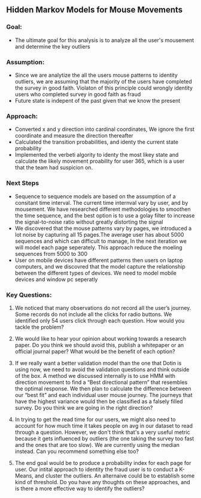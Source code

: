 ## <b> Hidden Markov Models for Mouse Movements </b>


### Goal: 
- The ultimate goal for this analysis is to analyze all the user's mousement and determine the key outliers 

### Assumption: 
- Since we are analytize the all the users mouse patterns to identity outliers, we are assuming that the majority of the users have completed the survey in good faith. Violaton of this principle could wrongly identity users who completed survey in good faith as fraud
- Future state is indepent of the past given that we know the present 

### Approach: 
- Converted x and y direction into cardinal coordinates, We ignore the first coordinate and measure the direction thereafter
- Calculated the transition probabilities, and identy the current state probability
- Implemented the verbeti algority to identy the most likey state and calculate the likely movement proability for user 365, which is a user that the team had suspicion on. 

### Next Steps
- Sequence to sequence models are based on the assumption of a consitant time interval. The current time internval vary by user, and by mousement. We have researched different methodologies to smoothen the time sequence, and the best option is to use a golay filter to increase the signal-to-noise ratio without greatly distorting the signal
- We discovered that the mouse patterns vary by pages, we introduced a lot noise by capturing all 15 pages.The average user has about 5000 sequences and which can difficult to manage,  In the next iteration we will model each page seperately. This approach reduce the moeling sequences from 5000 to 300
- User on mobile devices have different patterns then users on laptop computers, and we discovred that the  model capture the relationship between the different types of devices. We need to model mobile devices and window pc seperatly 


### Key Questions: 
1) We noticed that many observations do not record all the user’s journey. Some records do not include all the clicks for radio buttons. We identified only 54 users click through each question. How would you tackle the problem? 

2) We would like to hear your opinion about working towards a research paper. Do you think we should avoid this, publish a whitepaper or an official journal paper? What would be the benefit of each option? 

3) If we really want a better validation model than the one that Dotin is using now, we need to avoid the validation questions and think outside of the box. A method we discussed internally is to use HMM with direction movement to find a “Best directional pattern” that resembles the optimal response. We then plan to calculate the difference between our “best fit” and each individual user mouse journey. The journeys that have the highest variance would then be classified as a falsely filled survey. Do you think we are going in the right direction? 

4) In trying to get the read time for our users, we might also need to account for how much time it takes people on avg in our dataset to read through a question. However, we don't think that's a very useful metric because it gets influenced by outliers (the one taking the survey too fast and the ones that are too slow). We are currently using the median instead. Can you recommend something else too?

5) The end goal would be to produce a probability index for each page for user. Our intital approach to identity the fraud user is to conduct a K-Means, and cluster the outliers. An alternaive could be to establish some kind of threshold. Do you have any thoughts on these approaches, and is there a more effective way to identify the outliers? 
